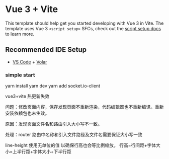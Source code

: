 # Vue 3 + Vite

This template should help get you started developing with Vue 3 in Vite. The template uses Vue 3 `<script setup>` SFCs, check out the [script setup docs](https://v3.vuejs.org/api/sfc-script-setup.html#sfc-script-setup) to learn more.

## Recommended IDE Setup

- [VS Code](https://code.visualstudio.com/) + [Volar](https://marketplace.visualstudio.com/items?itemName=Vue.volar)

<!-- yarn add websocket 

yarn add socket.io-client -->

### simple start

yarn install
yarn dev
yarn add socket.io-client

vue3+vite 热更新失效

问题：修改页面内容，保存发现页面不重新渲染，代码编辑器也不重新编译。重新安装依赖包也未生效。

原因：发现页面文件名和路由引入大小写不一致。

处理：router 路由中名称和引入文件路径及文件名需要保证大小写一致


line-height 使用无单位的值 以确保行高也会等比例缩放。
行高=行间距+字体大小=上半行距+字体大小+下半行距